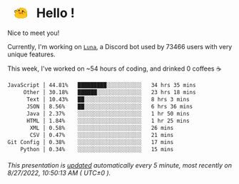 <h1>   <img src="./spoinky.gif" style="vertical-align:middle;" width="30px">   Hello ! </h1>

Nice to meet you!

Currently, I'm working on <a href='https://github.com/Asgarrrr/Luna'>`Luna`</a>, a Discord bot used by 73466 users with very unique features.

This week, I've worked on ~54 hours of coding, and drinked 0 coffees ☕

```
JavaScript │ 44.81%   █████████░░░░░░░░░░░   34 hrs 35 mins
     Other │ 30.18%   ██████░░░░░░░░░░░░░░   23 hrs 18 mins
      Text │ 10.43%   ██░░░░░░░░░░░░░░░░░░   8 hrs 3 mins
      JSON │ 8.56%    ██░░░░░░░░░░░░░░░░░░   6 hrs 36 mins
      Java │ 2.37%    ░░░░░░░░░░░░░░░░░░░░   1 hr 50 mins
      HTML │ 1.84%    ░░░░░░░░░░░░░░░░░░░░   1 hr 25 mins
       XML │ 0.58%    ░░░░░░░░░░░░░░░░░░░░   26 mins
       CSV │ 0.47%    ░░░░░░░░░░░░░░░░░░░░   21 mins
Git Config │ 0.38%    ░░░░░░░░░░░░░░░░░░░░   17 mins
    Python │ 0.34%    ░░░░░░░░░░░░░░░░░░░░   15 mins
```

###### This presentation is [updated](https://github.com/Asgarrrr) automatically every 5 minute, most recently on 8/27/2022, 10:50:13 AM ( UTC±0 ).